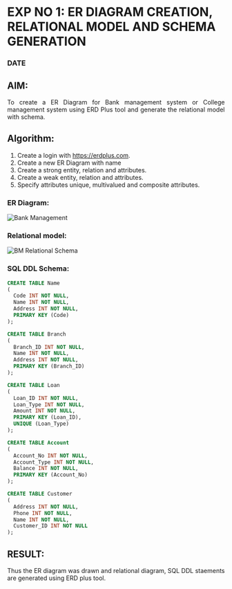 # EXP NO 1: ER DIAGRAM CREATION, RELATIONAL MODEL AND SCHEMA GENERATION  
### DATE
## AIM:
<div align="justify">
   To create a ER Diagram for Bank management system or College management system using ERD Plus tool and generate the relational model with schema. 
</div>

## Algorithm:
1. Create a login with https://erdplus.com.
2. Create a new ER Diagram with name
3. Create a strong entity, relation and attributes.
4. Create a weak entity, relation and attributes.
5. Specify attributes unique, multivalued and composite attributes.

### ER Diagram: 

![Bank Management](https://github.com/Kayalvizhi02/DBMS/assets/75413726/bb3ea967-de8f-48f2-9bc9-898f2cb6c5f5)

### Relational model:

![BM Relational Schema](https://github.com/Kayalvizhi02/DBMS/assets/75413726/17d652a0-8cb0-4476-9225-61bc9a573b05)

### SQL DDL Schema:
```sql
CREATE TABLE Name
(
  Code INT NOT NULL,
  Name INT NOT NULL,
  Address INT NOT NULL,
  PRIMARY KEY (Code)
);

CREATE TABLE Branch
(
  Branch_ID INT NOT NULL,
  Name INT NOT NULL,
  Address INT NOT NULL,
  PRIMARY KEY (Branch_ID)
);

CREATE TABLE Loan
(
  Loan_ID INT NOT NULL,
  Loan_Type INT NOT NULL,
  Amount INT NOT NULL,
  PRIMARY KEY (Loan_ID),
  UNIQUE (Loan_Type)
);

CREATE TABLE Account
(
  Account_No INT NOT NULL,
  Account_Type INT NOT NULL,
  Balance INT NOT NULL,
  PRIMARY KEY (Account_No)
);

CREATE TABLE Customer
(
  Address INT NOT NULL,
  Phone INT NOT NULL,
  Name INT NOT NULL,
  Customer_ID INT NOT NULL
);
```
## RESULT: 
<div align="justify">
Thus the ER diagram was drawn and relational diagram, SQL DDL staements are generated using ERD plus tool.
</div>
